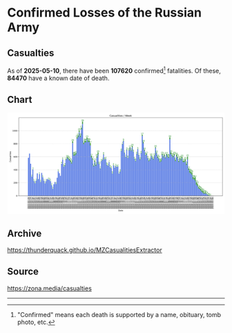 
# Confirmed Losses of the Russian Army

## Casualties

As of **2025-05-10**, there have been **107620** confirmed[^1] fatalities.
Of these, **84470** have a known date of death.

## Chart

![7-Day Intervals Bar Chart](./docs/7days.svg)

## Archive

https://thunderquack.github.io/MZCasualitiesExtractor

## Source

https://zona.media/casualties

---

[^1]: "Confirmed" means each death is supported by a name, obituary, tomb photo, etc.
